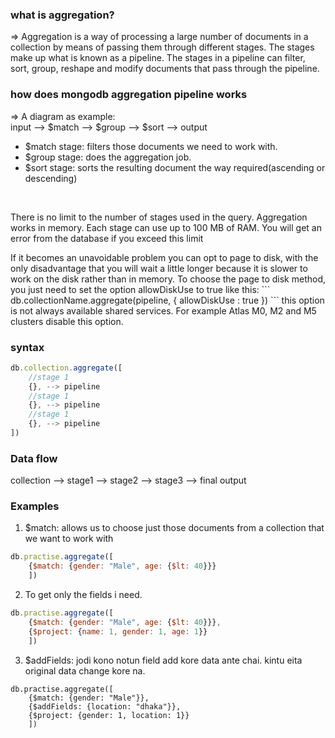 ### what is aggregation?
=> Aggregation is a way of processing a large number of documents in a collection by means of passing them through different stages. The stages make up what is known as a pipeline. The stages in a pipeline can filter, sort, group, reshape and modify documents that pass through the pipeline.

### how does mongodb aggregation pipeline works
=> A diagram as example: <br>
input --> $match --> $group --> $sort --> output
<br>
- $match stage: filters those documents we need to work with.
- $group stage: does the aggregation job. 
- $sort stage: sorts the resulting document the way required(ascending or descending)
<br>
<p>There is no limit to the number of stages used in the query. Aggregation works in memory. Each stage can use up to 100 MB of RAM. You will get an error from the database if you exceed this limit</p>
If it becomes an unavoidable problem you can opt to page to disk, with the only disadvantage that you will wait a little longer because it is slower to work on the disk rather than in memory. To choose the page to disk method, you just need to set the option allowDiskUse to true like this:
```
db.collectionName.aggregate(pipeline, { allowDiskUse : true })
```
 this option is not always available shared services. For example Atlas M0, M2 and M5 clusters disable this option. 
 
### syntax
```jsx
db.collection.aggregate([
    //stage 1
    {}, --> pipeline
    //stage 1
    {}, --> pipeline
    //stage 1
    {}, --> pipeline
])
```

### Data flow
collection --> stage1 --> stage2 --> stage3 --> final output

### Examples

1. $match:  allows us to choose just those documents from a collection that we want to work with
```js
db.practise.aggregate([
    {$match: {gender: "Male", age: {$lt: 40}}}
    ])
```
2. To get only the fields i need. 
```js
db.practise.aggregate([
    {$match: {gender: "Male", age: {$lt: 40}}},
    {$project: {name: 1, gender: 1, age: 1}}
    ])
```
3. $addFields: jodi kono notun field add kore data ante chai. kintu eita original data change kore na. 
```
db.practise.aggregate([
    {$match: {gender: "Male"}},
    {$addFields: {location: "dhaka"}},
    {$project: {gender: 1, location: 1}}
    ])
```